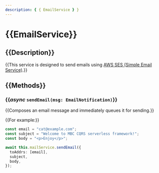 ```yaml
---
description: { { EmailService } }
---
```


# {{EmailService}}

## {{Description}}

{{This service is designed to send emails using [AWS SES (Simple Email Service)](https://aws.amazon.com/ses/).}}

## {{Methods}}

### {{*async* `sendEmail(msg: EmailNotification)`}}

{{Composes an email message and immediately queues it for sending.}}

{{For example:}}

```ts
const email = "cat@example.com";
const subject = "Welcome to MBC CQRS serverless framework!";
const body = "<p>Enjoy</p>";

await this.mailService.sendEmail({
  toAddrs: [email],
  subject,
  body,
});
```
